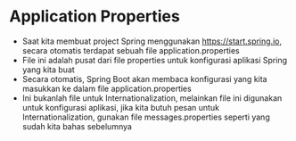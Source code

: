 # Application Properties
* Saat kita membuat project Spring menggunakan https://start.spring.io, secara otomatis terdapat sebuah file application.properties
* File ini adalah pusat dari file properties untuk konfigurasi aplikasi Spring yang kita buat
* Secara otomatis, Spring Boot akan membaca konfigurasi yang kita masukkan ke dalam file application.properties
* Ini bukanlah file untuk Internationalization, melainkan file ini digunakan untuk konfigurasi aplikasi, jika kita butuh pesan untuk Internationalization, gunakan file messages.properties seperti yang sudah kita bahas sebelumnya
